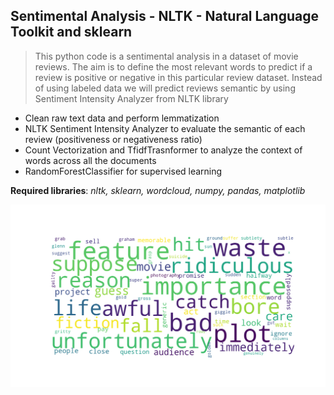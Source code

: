 ## Sentimental Analysis - NLTK - Natural Language Toolkit and sklearn

> This python code is a sentimental analysis in a dataset of movie reviews. 
> The aim is to define the most relevant words to predict if a review is positive or negative in this particular review dataset.
> Instead of using labeled data we will predict reviews semantic by using Sentiment Intensity Analyzer from NLTK library

- Clean raw text data and perform lemmatization
- NLTK Sentiment Intensity Analyzer to evaluate the semantic of each review (positiveness or negativeness ratio)
- Count Vectorization and TfidfTrasnformer to analyze the context of words across all the documents 
- RandomForestClassifier for supervised learning


**Required libraries**: *nltk, sklearn, wordcloud, numpy, pandas, matplotlib*

![Image Detection](plot1.png)
